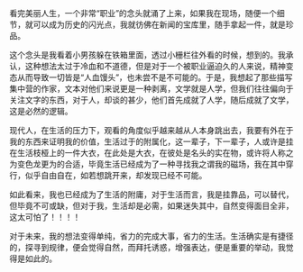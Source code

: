 看完美丽人生，一个非常“职业”的念头就涌了上来，如果我在现场，随便一个细节，就可以成为历史的闪光点，我就彷佛在新闻的宝库里，随手拿起一件，就是珍品。

这个念头是我看着小男孩躲在铁箱里面，透过小栅栏往外看的时候，想到的。我承认，这种想法太过于冷血和不道德，但是对于一个被职业逼迫久的人来说，精神变态从而导致一切皆是“人血馒头”，也未尝不是不可能的。于是，我想起了那些描写集中营的作家，文本对他们来说更是一种剥离，文学就是人学，但我们往往偏向于关注文字的东西，对于人，却谈的甚少，他们首先成就了人学，随后成就了文学，这是必然的逻辑。

现代人，在生活的压力下，观看的角度似乎越来越从人本身跳出去，我要有外在于我的东西来证明我的价值，生活过于的附属化，这一辈子，下一辈子，人或许是挂在生活枝桠上的一件大衣，在此处是大衣，在彼处是名头的实在物，或许将人称之为变色龙更为的合适，毕竟生活已经成为了一种寻找我之谓我的磁场，我在其中穿行，似乎自由自在，如若想跳开来，却发现已经不可能。

如此看来，我也已经成为了生活的附庸，对于生活而言，我是挂靠品，可以替代，但毕竟不可或缺，但对于我，生活却是必需，如果迷失其中，自然变得面目全非，这太可怕了！！！！

对于未来，我的想法变得单纯，省力的完成大事，省力的生活。生活确实是有捷径的，探寻到规律，便会觉得自然，而拜托诱惑，增强表达，便是重要的举动，我觉得是如此的。